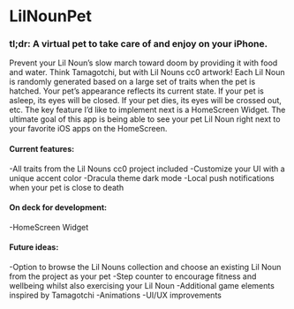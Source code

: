 # LilNounPet

### tl;dr: A virtual pet to take care of and enjoy on your iPhone. 

Prevent your Lil Noun’s slow march toward doom by providing it with food and water. Think Tamagotchi, but with Lil Nouns cc0 artwork! Each Lil Noun is randomly generated based on a large set of traits when the pet is hatched. Your pet’s appearance reflects its current state. If your pet is asleep, its eyes will be closed. If your pet dies, its eyes will be crossed out, etc.
The key feature I’d like to implement next is a HomeScreen Widget. The ultimate goal of this app is being able to see your pet Lil Noun right next to your favorite iOS apps on the HomeScreen. 

#### Current features:
-All traits from the Lil Nouns cc0 project included
-Customize your UI with a unique accent color
-Dracula theme dark mode
-Local push notifications when your pet is close to death

#### On deck for development:
-HomeScreen Widget

#### Future ideas:
-Option to browse the Lil Nouns collection and choose an existing Lil Noun from the project as your pet
-Step counter to encourage fitness and wellbeing whilst also exercising your Lil Noun
-Additional game elements inspired by Tamagotchi
-Animations
-UI/UX improvements



